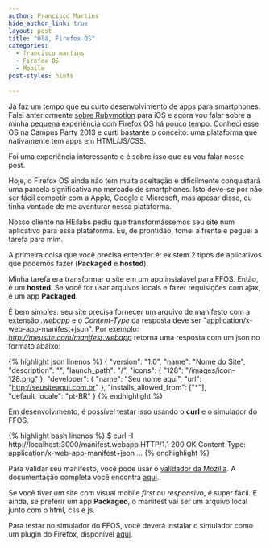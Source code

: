 ```yaml
---
author: Francisco Martins
hide_author_link: true
layout: post
title: "Olá, Firefox OS"
categories:
  - francisco martins
  - Firefox OS
  - Mobile
post-styles: hints
  
---
```


Já faz um tempo que eu curto desenvolvimento de apps para smartphones. Falei anteriormente [sobre Rubymotion][0] para iOS e agora vou falar sobre a minha pequena experiência com Firefox OS há pouco tempo. Conheci esse OS na Campus Party 2013 e curti bastante o conceito: uma plataforma que nativamente tem apps em HTML/JS/CSS.

Foi uma experiência interessante e é sobre isso que eu vou falar nesse post.

<!--more-->

Hoje, o Firefox OS ainda não tem muita aceitação e dificilmente conquistará uma parcela significativa no mercado de smartphones. Isto deve-se por não ser fácil competir com a Apple, Google e Microsoft, mas apesar disso, eu tinha vontade de me aventurar nessa plataforma.

Nosso cliente na HE:labs pediu que transformássemos seu site num aplicativo para essa plataforma. Eu, de prontidão, tomei a frente e peguei a tarefa para mim.

A primeira coisa que você precisa entender é: existem 2 tipos de aplicativos que podemos fazer (**Packaged** e **hosted**).

Minha tarefa era transformar o site em um app instalável para FFOS. Então, é um **hosted**. Se você for usar arquivos locais e fazer requisições com ajax, é um app **Packaged**.

É bem simples: seu site precisa fornecer um arquivo de manifesto com a extensão *.webapp* e o *Content-Type* da resposta deve ser "application/x-web-app-manifest+json".
Por exemplo: *http://meusite.com/manifest.webapp* retorna uma resposta com um json no formato abaixo:


{% highlight json linenos %}
  {
    "version": "1.0",
    "name": "Nome do Site",
    "description": "",
    "launch_path": "/",
    "icons": {
      "128": "/images/icon-128.png"
    },
    "developer": {
      "name": "Seu nome aqui",
      "url": "http://seusiteaqui.com.br"
    },
    "installs_allowed_from": ["*"],
    "default_locale": "pt-BR"
  }
{% endhighlight %}

Em desenvolvimento, é possível testar isso usando o **curl** e o simulador do FFOS.

{% highlight bash linenos %}
$ curl -I http://localhost:3000/manifest.webapp
 HTTP/1.1 200 OK
 Content-Type: application/x-web-app-manifest+json
 ...
{% endhighlight %}

Para validar seu manifesto, você pode usar o [validador da Mozilla][1]. A documentação completa você encontra [aqui][2].

Se você tiver um site com visual mobile *first* ou *responsivo*, é super fácil. E ainda, se preferir um app **Packaged**, o manifest vai ser um arquivo local junto com o html, css e js.

Para testar no simulador do FFOS, você deverá instalar o simulador como um plugin do Firefox, disponível [aqui][3].



[0]: http://helabs.com.br/blog/2013/10/09/rubymotion-desenvolvimento-de-apps-nativos-para-ios-com-ruby/
[1]: https://marketplace.firefox.com/developers/validator
[2]: https://developer.mozilla.org/en-US/Apps/Developing/Manifest
[3]: https://addons.mozilla.org/pt-br/firefox/addon/firefox-os-simulator/
